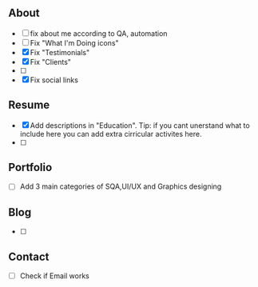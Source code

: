 

## About
- [ ] fix about me according to QA, automation
- [ ] Fix "What I'm Doing icons"
- [x] Fix "Testimonials"
- [x] Fix "Clients"
- [ ] 
- [x] Fix social links
## Resume
- [x] Add descriptions in "Education". Tip: if you cant unerstand what to include here you can add extra cirricular activites here.
- [ ] 
## Portfolio
- [ ] Add 3 main categories of SQA,UI/UX and Graphics designing
## Blog
- [ ] 
## Contact
- [ ] Check if Email works